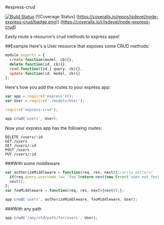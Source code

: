 #express-crud

[![Build Status](https://travis-ci.org/jsdevel/node-express-crud.png)](https://travis-ci.org/jsdevel/node-express-crud)
[![Coverage Status] (https://coveralls.io/repos/jsdevel/node-express-crud/badge.png)] (https://coveralls.io/r/jsdevel/node-express-crud)

Easily route a resource's crud methods to express apps!

##Example
Here's a User resource that exposes some CRUD methods:

````javascript
module.exports = {
  create:function(model, cb){},
  delete:function(id, cb){},
  read:function([id,] query, cb){},
  update:function(id, model, cb){}
};
````

Here's how you add the routes to your express app:
````javascript
var app = require('express')();
var User = require('./models/User');

require('express-crud');

app.crud('users', User);
````

Now your express app has the following routes:
````
DELETE /users/:id
GET /users
GET /users/:id
POST /users
PUT /users/:id
````

###With some middleware
````javascript
var authorizeMiddleware = function(req, res, next){//arity matters!
  if(req.query.username !== 'foo')return next(new Error('user not foo!'));
  next();
};
var fooMiddleware = function(req, res, next){next();};

app.crud('users', authorizeMiddleware, fooMiddleware, User);
````

###With any path
````javascript
app.crud('/any/old/path/for/users', User);
````
